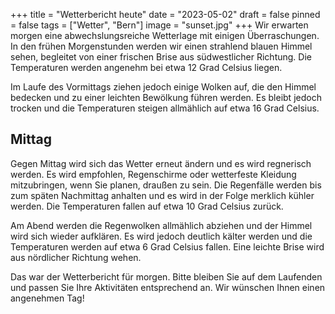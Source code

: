 +++
title = "Wetterbericht heute"
date = "2023-05-02"
draft = false
pinned = false
tags = ["Wetter", "Bern"]
image = "sunset.jpg"
+++
Wir erwarten morgen eine abwechslungsreiche Wetterlage mit einigen Überraschungen. In den frühen Morgenstunden werden wir einen strahlend blauen Himmel sehen, begleitet von einer frischen Brise aus südwestlicher Richtung. Die Temperaturen werden angenehm bei etwa 12 Grad Celsius liegen.

Im Laufe des Vormittags ziehen jedoch einige Wolken auf, die den Himmel bedecken und zu einer leichten Bewölkung führen werden. Es bleibt jedoch trocken und die Temperaturen steigen allmählich auf etwa 16 Grad Celsius.

## Mittag

Gegen Mittag wird sich das Wetter erneut ändern und es wird regnerisch werden. Es wird empfohlen, Regenschirme oder wetterfeste Kleidung mitzubringen, wenn Sie planen, draußen zu sein. Die Regenfälle werden bis zum späten Nachmittag anhalten und es wird in der Folge merklich kühler werden. Die Temperaturen fallen auf etwa 10 Grad Celsius zurück.

Am Abend werden die Regenwolken allmählich abziehen und der Himmel wird sich wieder aufklären. Es wird jedoch deutlich kälter werden und die Temperaturen werden auf etwa 6 Grad Celsius fallen. Eine leichte Brise wird aus nördlicher Richtung wehen.

Das war der Wetterbericht für morgen. Bitte bleiben Sie auf dem Laufenden und passen Sie Ihre Aktivitäten entsprechend an. Wir wünschen Ihnen einen angenehmen Tag!